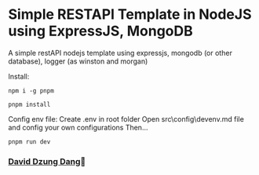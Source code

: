 # Simple RESTAPI Template in NodeJS using ExpressJS, MongoDB

A simple restAPI nodejs template using expressjs, mongodb (or other database), logger (as winston and morgan)

Install:

`npm i -g pnpm`

`pnpm install`

Config env file: Create .env in root folder
Open src\config\devenv.md file and config your own configurations
Then...

`pnpm run dev`

### [David Dzung Dang](https://www.facebook.com/dzungdang.IT):whale:

